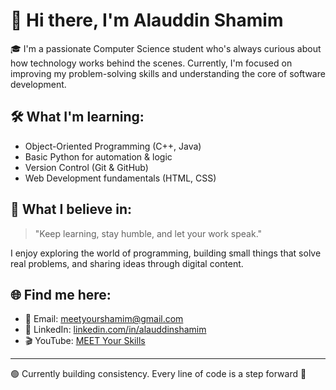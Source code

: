 
# 👋 Hi there, I'm Alauddin Shamim

🎓 I'm a passionate Computer Science student who's always curious about how technology works behind the scenes. Currently, I'm focused on improving my problem-solving skills and understanding the core of software development.

## 🛠️ What I'm learning:
- Object-Oriented Programming (C++, Java)
- Basic Python for automation & logic
- Version Control (Git & GitHub)
- Web Development fundamentals (HTML, CSS)

## 📘 What I believe in:
> "Keep learning, stay humble, and let your work speak."

I enjoy exploring the world of programming, building small things that solve real problems, and sharing ideas through digital content.

<!--
🔒 Future plans: Under progress. (Will be revealed when time is right 😌)
-->

## 🌐 Find me here:
- 📧 Email: meetyourshamim@gmail.com
- 🔗 LinkedIn: [linkedin.com/in/alauddinshamim](https://linkedin.com/in/alauddinshamim)
- 🎬 YouTube: [MEET Your Skills](https://youtube.com/@meetyourskills)

---

🟢 Currently building consistency. Every line of code is a step forward 🚀
